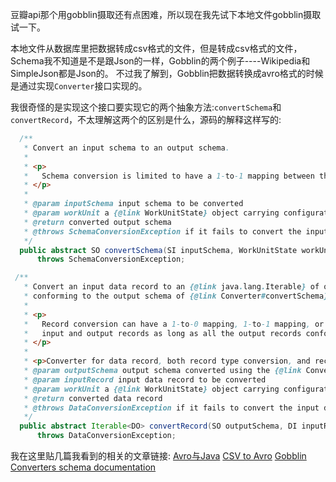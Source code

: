 豆瓣api那个用gobblin摄取还有点困难，所以现在我先试下本地文件gobblin摄取试一下。

本地文件从数据库里把数据转成csv格式的文件，但是转成csv格式的文件，Schema我不知道是不是跟Json的一样，Gobblin的两个例子----Wikipedia和SimpleJson都是Json的。
不过我了解到，Gobblin把数据转换成avro格式的时候是通过实现`Converter`接口实现的。

我很奇怪的是实现这个接口要实现它的两个抽象方法:`convertSchema`和`convertRecord`，不太理解这两个的区别是什么，源码的解释这样写的:
```java
  /**
   * Convert an input schema to an output schema.
   *
   * <p>
   *   Schema conversion is limited to have a 1-to-1 mapping between the input and output schema.
   * </p>
   *
   * @param inputSchema input schema to be converted
   * @param workUnit a {@link WorkUnitState} object carrying configuration properties
   * @return converted output schema
   * @throws SchemaConversionException if it fails to convert the input schema
   */
  public abstract SO convertSchema(SI inputSchema, WorkUnitState workUnit)
      throws SchemaConversionException;
```

```java
 /**
   * Convert an input data record to an {@link java.lang.Iterable} of output records
   * conforming to the output schema of {@link Converter#convertSchema}.
   *
   * <p>
   *   Record conversion can have a 1-to-0 mapping, 1-to-1 mapping, or 1-to-many mapping between the
   *   input and output records as long as all the output records conforms to the same converted schema.
   * </p>
   *
   * <p>Converter for data record, both record type conversion, and record manipulation conversion.</p>
   * @param outputSchema output schema converted using the {@link Converter#convertSchema} method
   * @param inputRecord input data record to be converted
   * @param workUnit a {@link WorkUnitState} object carrying configuration properties
   * @return converted data record
   * @throws DataConversionException if it fails to convert the input data record
   */
  public abstract Iterable<DO> convertRecord(SO outputSchema, DI inputRecord, WorkUnitState workUnit)
      throws DataConversionException;
```

我在这里贴几篇我看到的相关的文章链接:
[Avro与Java](http://shift-alt-ctrl.iteye.com/blog/2217425)
[CSV to Avro](https://datamelt.weebly.com/blog/csv-to-avro)
[Gobblin Converters schema documentation](https://gist.github.com/tilakpatidar/2591c8f4503bcbd0bc0ab212b31ec9b5)

